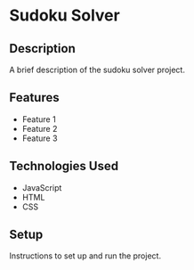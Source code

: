 # Sudoku Solver

## Description

A brief description of the sudoku solver project.

## Features

- Feature 1
- Feature 2
- Feature 3

## Technologies Used

- JavaScript
- HTML
- CSS

## Setup

Instructions to set up and run the project.
